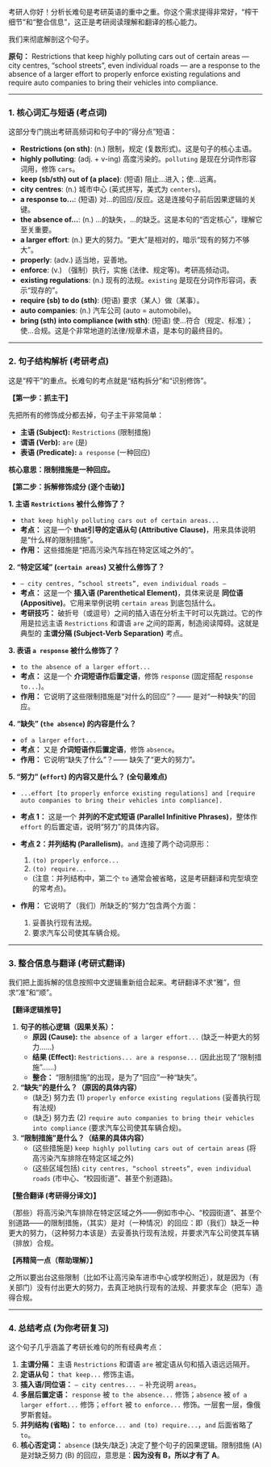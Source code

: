 考研人你好！分析长难句是考研英语的重中之重。你这个需求提得非常好，“榨干细节”和“整合信息”，这正是考研阅读理解和翻译的核心能力。

我们来彻底解剖这个句子。

**原句：** Restrictions that keep highly polluting cars out of certain areas — city centres, “school streets”, even individual roads — are a response to the absence of a larger effort to properly enforce existing regulations and require auto companies to bring their vehicles into compliance.

------



### 1. 核心词汇与短语 (考点词)



这部分专门挑出考研高频词和句子中的“得分点”短语：

- **Restrictions (on sth)**: (n.) 限制，规定 (复数形式)。这是句子的核心主语。
- **highly polluting**: (adj. + v-ing) 高度污染的。`polluting` 是现在分词作形容词用，修饰 `cars`。
- **keep (sb/sth) out of (a place)**: (短语) 阻止...进入；使...远离。
- **city centres**: (n.) 城市中心 (英式拼写，美式为 `centers`)。
- **a response to...**: (短语) 对...的回应/反应。这是连接句子前后因果逻辑的关键。
- **the absence of...**: (n.) ...的缺失，...的缺乏。这是本句的“否定核心”，理解它至关重要。
- **a larger effort**: (n.) 更大的努力。“更大”是相对的，暗示“现有的努力不够大”。
- **properly**: (adv.) 适当地，妥善地。
- **enforce**: (v.) （强制）执行，实施 (法律、规定等)。考研高频动词。
- **existing regulations**: (n.) 现有的法规。`existing` 是现在分词作形容词，表示“现存的”。
- **require (sb) to do (sth)**: (短语) 要求（某人）做（某事）。
- **auto companies**: (n.) 汽车公司 (auto = automobile)。
- **bring (sth) into compliance (with sth)**: (短语) 使...符合（规定、标准）；使...合规。这是个非常地道的法律/规章术语，是本句的最终目的。

------



### 2. 句子结构解析 (考研考点)



这是“榨干”的重点。长难句的考点就是“结构拆分”和“识别修饰”。

**【第一步：抓主干】**

先把所有的修饰成分都去掉，句子主干非常简单：

- **主语 (Subject):** `Restrictions` (限制措施)
- **谓语 (Verb):** `are` (是)
- **表语 (Predicate):** `a response` (一种回应)

**核心意思：限制措施是一种回应。**

**【第二步：拆解修饰成分 (逐个击破)】**

**1. 主语 `Restrictions` 被什么修饰了？**

- `that keep highly polluting cars out of certain areas...`
- **考点：** 这是一个 **that引导的定语从句 (Attributive Clause)**，用来具体说明是“什么样的限制措施”。
- **作用：** 这些措施是“把高污染汽车挡在特定区域之外的”。

**2. “特定区域” (`certain areas`) 又被什么修饰了？**

- `— city centres, “school streets”, even individual roads —`
- **考点：** 这是一个 **插入语 (Parenthetical Element)**，具体来说是 **同位语 (Appositive)**。它用来举例说明 `certain areas` 到底包括什么。
- **考研技巧：** 破折号（或逗号）之间的插入语在分析主干时可以先跳过。它的作用是拉远主语 `Restrictions` 和谓语 `are` 之间的距离，制造阅读障碍。这就是典型的 **主谓分隔 (Subject-Verb Separation)** 考点。

**3. 表语 `a response` 被什么修饰了？**

- `to the absence of a larger effort...`
- **考点：** 这是一个 **介词短语作后置定语**，修饰 `response` (固定搭配 `response to...`)。
- **作用：** 它说明了这些限制措施是“对什么的回应”？—— 是对“一种缺失”的回应。

**4. “缺失” (`the absence`) 的内容是什么？**

- `of a larger effort...`
- **考点：** 又是 **介词短语作后置定语**，修饰 `absence`。
- **作用：** 它说明“缺失了什么”？—— 缺失了“更大的努力”。

**5. “努力” (`effort`) 的内容又是什么？ (全句最难点)**

- `...effort [to properly enforce existing regulations] and [require auto companies to bring their vehicles into compliance].`

- **考点 1：** 这是一个 **并列的不定式短语 (Parallel Infinitive Phrases)**，整体作 `effort` 的后置定语，说明“努力”的具体内容。

- **考点 2：并列结构 (Parallelism)**。`and` 连接了两个动词原形：

  1. `(to) properly enforce...`
  2. `(to) require...`

  - (注意：并列结构中，第二个 `to` 通常会被省略，这是考研翻译和完型填空的常考点)。

- **作用：** 它说明了（我们）所缺乏的“努力”包含两个方面：

  1. 妥善执行现有法规。
  2. 要求汽车公司使其车辆合规。

------



### 3. 整合信息与翻译 (考研式翻译)



我们把上面拆解的信息按照中文逻辑重新组合起来。考研翻译不求“雅”，但求“准”和“顺”。

**【翻译逻辑推导】**

1. **句子的核心逻辑（因果关系）：**
   - **原因 (Cause):** `the absence of a larger effort...` (缺乏一种更大的努力……)
   - **结果 (Effect):** `Restrictions... are a response...` (因此出现了“限制措施”……)
   - **整合：** “限制措施”的出现，是为了“回应”一种“缺失”。
2. **“缺失”的是什么？（原因的具体内容）**
   - (缺乏) 努力去 (1) `properly enforce existing regulations` (妥善执行现有法规)
   - (缺乏) 努力去 (2) `require auto companies to bring their vehicles into compliance` (要求汽车公司使其车辆合规)。
3. **“限制措施”是什么？（结果的具体内容）**
   - (这些措施是) `keep highly polluting cars out of certain areas` (将高污染汽车排除在特定区域之外)
   - (这些区域包括) `city centres, “school streets”, even individual roads` (市中心、“校园街道”、甚至个别道路)。

**【整合翻译 (考研得分译文)】**

（那些）将高污染汽车排除在特定区域之外——例如市中心、“校园街道”、甚至个别道路——的限制措施，（其实）是对（一种情况）的回应：即（我们）缺乏一种更大的努力，（这种努力本该是）去妥善执行现有法规，并要求汽车公司使其车辆（排放）合规。

**【再精简一点（帮助理解）】**

之所以要出台这些限制（比如不让高污染车进市中心或学校附近），就是因为（有关部门）没有付出更大的努力，去真正地执行现有的法规、并要求车企（把车）造得合规。

------



### 4. 总结考点 (为你考研复习)



这个句子几乎涵盖了考研长难句的所有经典考点：

1. **主谓分隔：** 主语 `Restrictions` 和谓语 `are` 被定语从句和插入语远远隔开。
2. **定语从句：** `that keep...` 修饰主语。
3. **插入语/同位语：** `— city centres... —` 补充说明 `areas`。
4. **多层后置定语：** `response` 被 `to the absence...` 修饰；`absence` 被 `of a larger effort...` 修饰；`effort` 被 `to enforce...` 修饰。一层套一层，像俄罗斯套娃。
5. **并列结构 (省略)：** `to enforce... and (to) require...`，`and` 后面省略了 `to`。
6. **核心否定词：** `absence` (缺失/缺乏) 决定了整个句子的因果逻辑。限制措施 (A) 是对缺乏努力 (B) 的回应，意思是：**因为没有 B，所以才有了 A**。